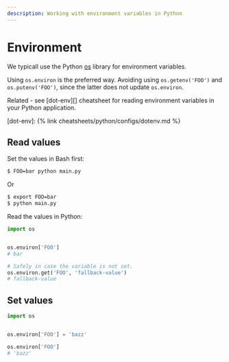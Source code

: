```yaml
---
description: Working with environment variables in Python
---
```

# Environment

We typicall use the Python [os](https://docs.python.org/3/library/os.html) library for environment variables.

Using `os.environ` is the preferred way. Avoiding using `os.getenv('FOO')` and `os.putenv('FOO')`, since the latter does not update `os.environ`.

Related - see [dot-env][] cheatsheet for reading environment variables in your Python application.

[dot-env]: {% link cheatsheets/python/configs/dotenv.md %}


## Read values

Set the values in Bash first:

```sh
$ FOO=bar python main.py
```
Or
```sh
$ export FOO=bar
$ python main.py
```

Read the values in Python:

```python
import os


os.environ['FOO']
# bar

# Safely in case the variable is not set.
os.environ.get('FOO', 'fallback-value')
# fallback-value
```


## Set values

```python
import os


os.environ['FOO'] = 'bazz'

os.environ['FOO']
# 'bazz'
```
